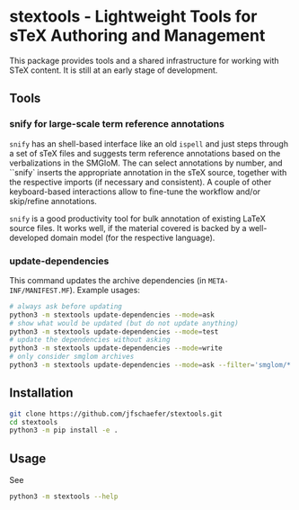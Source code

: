 # stextools - Lightweight Tools for sTeX Authoring and Management

This package provides tools and a shared infrastructure for working with STeX content.  It
is still at an early stage of development.

## Tools 

### snify for large-scale term reference annotations

`snify` has an shell-based interface like an old `ispell` and just steps through a set of
sTeX files and suggests term reference annotations based on the verbalizations in the
SMGloM. The can select annotations by number, and ``snify` inserts the appropriate
annotation in the sTeX source, together with the respective imports (if necessary and
consistent). A couple of other keyboard-based interactions allow to fine-tune the workflow
and/or skip/refine annotations. 

`snify` is a good productivity tool for bulk annotation of existing LaTeX source files. It
works well, if the material covered is backed by a well-developed domain model (for the
respective language). 

### update-dependencies
This command updates the archive dependencies (in `META-INF/MANIFEST.MF`).
Example usages:
```bash
# always ask before updating
python3 -m stextools update-dependencies --mode=ask
# show what would be updated (but do not update anything)
python3 -m stextools update-dependencies --mode=test
# update the dependencies without asking
python3 -m stextools update-dependencies --mode=write
# only consider smglom archives
python3 -m stextools update-dependencies --mode=ask --filter='smglom/*'
```


## Installation
```bash
git clone https://github.com/jfschaefer/stextools.git
cd stextools
python3 -m pip install -e .
```

## Usage
See
```bash
python3 -m stextools --help
```

